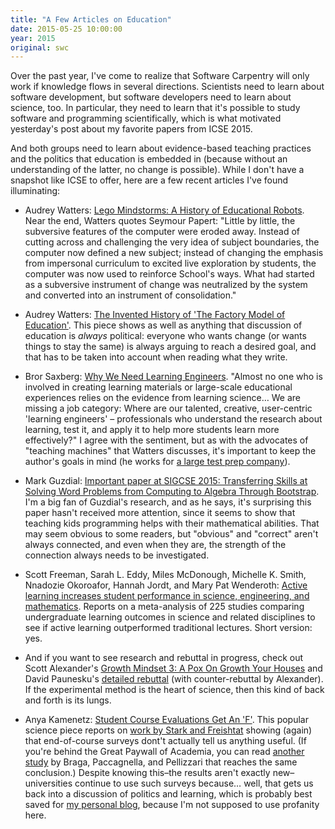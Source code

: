 ```yaml
---
title: "A Few Articles on Education"
date: 2015-05-25 10:00:00
year: 2015
original: swc
---
```

<p>
  Over the past year,
  I've come to realize that Software Carpentry will only work
  if knowledge flows in several directions.
  Scientists need to learn about software development,
  but software developers need to learn about science, too.
  In particular,
  they need to learn that it's possible to study software and programming scientifically,
  which is what motivated yesterday's post about
  my favorite papers from ICSE 2015.
</p>
<p>
  And both groups need to learn about evidence-based teaching practices
  and the politics that education is embedded in
  (because without an understanding of the latter,
  no change is possible).
  While I don't have a snapshot like ICSE to offer,
  here are a few recent articles I've found illuminating:
</p>
<ul>
  <li>
    <p>
      Audrey Watters:
      <a href="http://hackeducation.com/2015/04/10/mindstorms/">Lego Mindstorms: A History of Educational Robots</a>.
      Near the end,
      Watters quotes Seymour Papert:
      "Little by little, the subversive features of the computer were eroded away.
      Instead of cutting across and challenging the very idea of subject boundaries,
      the computer now defined a new subject;
      instead of changing the emphasis from impersonal curriculum to excited live exploration by students,
      the computer was now used to reinforce School's ways.
      What had started as a subversive instrument of change was neutralized by the system
      and converted into an instrument of consolidation."
    </p>
  </li>
  <li>
    <p>
      Audrey Watters:
      <a href="http://hackeducation.com/2015/04/25/factory-model/">The Invented History of 'The Factory Model of Education'</a>.
      This piece shows as well as anything that
      discussion of education is <em>always</em> political:
      everyone who wants change (or wants things to stay the same)
      is always arguing to reach a desired goal,
      and that has to be taken into account when reading what they write.
    </p>
  </li>
  <li>
    <p>
      Bror Saxberg: <a href="http://chronicle.com/article/Why-We-Need-Learning-Engineers/229391/">Why We Need Learning Engineers</a>.
      "Almost no one who is involved in creating learning materials or large-scale educational experiences
      relies on the evidence from learning science…
      We are missing a job category: Where are our talented, creative, user-centric 'learning engineers' &ndash;
      professionals who understand the research about learning,
      test it,
      and apply it to help more students learn more effectively?"
      I agree with the sentiment,
      but as with the advocates of "teaching machines" that Watters discusses,
      it's important to keep the author's goals in mind
      (he works for <a href="https://en.wikipedia.org/wiki/Kaplan,_Inc.">a large test prep company</a>).
    </p>
  </li>
  <li>
    <p>
      Mark Guzdial: <a href="https://computinged.wordpress.com/2015/05/11/important-paper-at-sigcse-2015-transferring-skills-at-solving-word-problems-from-computing-to-algebra-through-bootstrap/">Important paper at SIGCSE 2015: Transferring Skills at Solving Word Problems from Computing to Algebra Through Bootstrap</a>.
      I'm a big fan of Guzdial's research,
      and as he says,
      it's surprising this paper hasn't received more attention,
      since it seems to show that teaching kids programming helps with their mathematical abilities.
      That may seem obvious to some readers,
      but "obvious" and "correct" aren't always connected,
      and even when they are,
      the strength of the connection always needs to be investigated.
    </p>
  </li>
  <li>
    <p>
      Scott Freeman, Sarah L. Eddy, Miles McDonough, Michelle K. Smith, Nnadozie Okoroafor, Hannah Jordt, and Mary Pat Wenderoth: <a href="http://www.pnas.org/content/111/23/8410.full.pdf">Active learning increases student performance in science, engineering, and mathematics</a>.
      Reports on a meta-analysis of 225 studies comparing undergraduate learning outcomes in science and related disciplines
      to see if active learning outperformed traditional lectures.
      Short version: yes.
    </p>
  </li>
  <li>
    <p>
      And if you want to see research and rebuttal in progress,
      check out Scott Alexander's <a href="http://slatestarcodex.com/2015/04/22/growth-mindset-3-a-pox-on-growth-your-houses/">Growth Mindset 3: A Pox On Growth Your Houses</a>
      and David Paunesku's <a href="http://slatestarcodex.com/2015/05/07/growth-mindset-4-growth-of-office/">detailed rebuttal</a>
      (with counter-rebuttal by Alexander).
      If the experimental method is the heart of science,
      then this kind of back and forth is its lungs.
    </p>
  </li>
  <li>
    <p>
      Anya Kamenetz: <a href="http://www.npr.org/sections/ed/2014/09/26/345515451/student-course-evaluations-get-an-f">Student Course Evaluations Get An 'F'</a>.
      This popular science piece reports on
      <a href="http://www.stat.berkeley.edu/~stark/Preprints/evaluations14.pdf">work by Stark and Freishtat</a>
      showing (again) that end-of-course surveys dont't actually tell us anything useful.
      (If you're behind the Great Paywall of Academia,
      you can read <a href="http://www.sciencedirect.com/science/article/pii/S0272775714000417">another study</a>
      by Braga, Paccagnella, and Pellizzari that reaches the same conclusion.)
      Despite knowing this–the results aren't exactly new–universities
      continue to use such surveys because…
      well, that gets us back into a discussion of politics and learning,
      which is probably best saved for <a href="http://third-bit.com/">my personal blog</a>,
      because I'm not supposed to use profanity here.
    </p>
  </li>
</ul>
